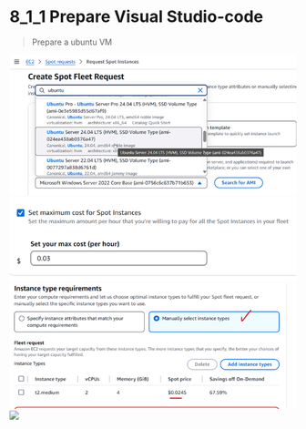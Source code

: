 # 8_1_1 Prepare Visual Studio-code

> Prepare a ubuntu VM

![](https://github.com/hakansuku/D1APACTraining/blob/main/images/PHP/spot1.png?raw=true)
![](https://github.com/hakansuku/D1APACTraining/blob/main/images/PHP/spotprice.png?raw=true)
![](https://github.com/hakansuku/D1APACTraining/blob/main/images/PHP/vmtype.png?raw=true)
![](https://github.com/hakansuku/D1APACTraining/blob/main/images/PHP/inboundport.png?raw=true)
> 
